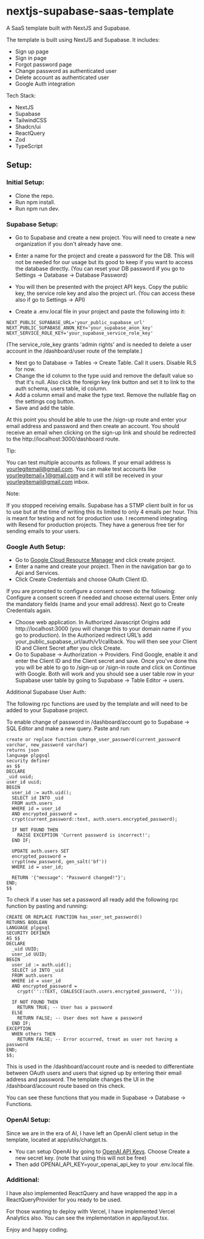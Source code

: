 # nextjs-supabase-saas-template

A SaaS template built with NextJS and Supabase.

The template is built using NextJS and Supabase.
It includes:

- Sign up page
- Sign in page
- Forgot password page
- Change password as authenticated user
- Delete account as authenticated user
- Google Auth integration

Tech Stack:

- NextJS
- Supabase
- TailwindCSS
- Shadcn/ui
- ReactQuery
- Zod
- TypeScript

## Setup:

### Initial Setup:

- Clone the repo.
- Run npm install.
- Run npm run dev.

### Supabase Setup:

- Go to Supabase and create a new project. You will need to create a new organization if you don't already have one.
- Enter a name for the project and create a password for the DB. This will not be needed for our usage but its good to keep if you want to access the database directly.
  (You can reset your DB password if you go to Settings -> Database -> Database Password)

- You will then be presented with the project API keys. Copy the public key, the service role key and also the project url.
  (You can access these also if go to Settings -> API)

- Create a .env.local file in your project and paste the following into it:

```
NEXT_PUBLIC_SUPABASE_URL='your_public_supabase_url'
NEXT_PUBLIC_SUPABASE_ANON_KEY='your_supabase_anon_key'
NEXT_SERVICE_ROLE_KEY='your_supabase_service_role_key'
```

(The service_role_key grants 'admin rights' and is needed to delete a user account in the /dashboard/user route of the template.)

- Next go to Database -> Tables -> Create Table. Call it users. Disable RLS for now.
- Change the id column to the type uuid and remove the default value so that it's null. Also click the foreign key link button and set it to link to the auth schema, users table, id column.
- Add a column email and make the type text. Remove the nullable flag on the settings cog button.
- Save and add the table.

At this point you should be able to use the /sign-up route and enter your email address and password and then create an account. You should receive an email when clicking on the sign-up link and should be redirected to the http://localhost:3000/dashboard route.

Tip:

You can test multiple accounts as follows. If your email address is yourlegitemail@gmail.com.
You can make test accounts like yourlegitemail+1@gmail.com and it will still be received in your yourlegitemail@gmail.com inbox.

Note:

If you stopped receiving emails. Supabase has a STMP client built in for us to use but at the time of writing this its limited to only 4 emails per hour. This is meant for testing and not for production use. I recommend integrating with Resend for production projects. They have a generous free tier for sending emails to your users.

### Google Auth Setup:

- Go to [Google Cloud Resource Manager](https://console.cloud.google.com/cloud-resource-manager) and click create project.
- Enter a name and create your project. Then in the navigation bar go to Api and Services.
- Click Create Credentials and choose OAuth Client ID.

If you are prompted to configure a consent screen do the following:
Configure a consent screen if needed and choose external users. Enter only the mandatory fields (name and your email address).
Next go to Create Credentials again.

- Choose web application.
  In Authorized Javascript Origins add http://localhost:3000 (you will change this to your domain name if you go to production).
  In the Authorized redirect URL’s add your_public_supabase_url/auth/v1/callback.
  You will then see your Client ID and Client Secret after you click Create.
- Go to Supabase -> Authorization -> Providers. Find Google, enable it and enter the Client ID and the Client secret and save.
  Once you've done this you will be able to go to /sign-up or /sign-in route and click on Continue with Google. Both will work and you should see a user table row in your Supabase user table by going to Supabase -> Table Editor -> users.

Additional Supabase User Auth:

The following rpc functions are used by the template and will need to be added to your Supabase project.

To enable change of password in /dashboard/account go to Supabase -> SQL Editor and make a new query. Paste and run:

```
create or replace function change_user_password(current_password varchar, new_password varchar)
returns json
language plpgsql
security definer
as $$
DECLARE
_uid uuid;
user_id uuid;
BEGIN
  user_id := auth.uid();
  SELECT id INTO _uid
  FROM auth.users
  WHERE id = user_id
  AND encrypted_password =
  crypt(current_password::text, auth.users.encrypted_password);

  IF NOT FOUND THEN
	RAISE EXCEPTION 'Current password is incorrect!';
  END IF;

  UPDATE auth.users SET
  encrypted_password =
  crypt(new_password, gen_salt('bf'))
  WHERE id = user_id;

  RETURN '{"message": "Password changed!"}';
END;
$$
```

To check if a user has set a password all ready add the following rpc function by pasting and running:

```
CREATE OR REPLACE FUNCTION has_user_set_password()
RETURNS BOOLEAN
LANGUAGE plpgsql
SECURITY DEFINER
AS $$
DECLARE
  _uid UUID;
  user_id UUID;
BEGIN
  user_id := auth.uid();
  SELECT id INTO _uid
  FROM auth.users
  WHERE id = user_id
  AND encrypted_password =
	crypt(''::TEXT, COALESCE(auth.users.encrypted_password, ''));

  IF NOT FOUND THEN
	RETURN TRUE; -- User has a password
  ELSE
	RETURN FALSE; -- User does not have a password
  END IF;
EXCEPTION
  WHEN others THEN
	RETURN FALSE; -- Error occurred, treat as user not having a password
END;
$$;
```

This is used in the /dashboard/account route and is needed to differentiate between OAuth users and users that signed up by entering their email address and password. The template changes the UI in the /dashboard/account route based on this check.

You can see these functions that you made in Supabase -> Database -> Functions.

### OpenAI Setup:

Since we are in the era of AI, I have left an OpenAI client setup in the template, located at app/utils/chatgpt.ts.

- You can setup OpenAI by going to [OpenAI API Keys](https://platform.openai.com/account/api-keys). Choose Create a new secret key. (note that using this will not be free)
- Then add OPENAI_API_KEY=your_openai_api_key to your .env.local file.

### Additional:

I have also implemented ReactQuery and have wrapped the app in a ReactQueryProvider for you ready to be used.

For those wanting to deploy with Vercel, I have implemented Vercel Analytics also. You can see the implementation in app/layout.tsx.

Enjoy and happy coding.
